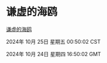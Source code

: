 # 谦虚的海鸥
[谦虚的海鸥](http://219.139.199.238:56308/qxdho/course/base/hotlink/index.php)

2024年 10月 25日 星期五 00:50:02 CST

2024年 10月 24日 星期四 16:50:02 GMT
